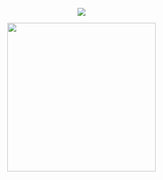 
<p align="center"> <img src="https://komarev.com/ghpvc/?username=bahag-mackp1&label=Profile%20views&color=0e75b6&style=flat" /> </p>
<p align="center">
  <img src="[https://media.giphy.com/media/VhLGfBuW2lBmRdbin3/giphy.gif](https://media.giphy.com/media/ORiw3L43P6vctTWXT2/giphy.gif)" style="height:300px;">
</p>
